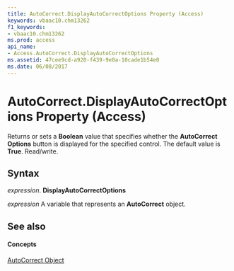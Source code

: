 ```yaml
---
title: AutoCorrect.DisplayAutoCorrectOptions Property (Access)
keywords: vbaac10.chm13262
f1_keywords:
- vbaac10.chm13262
ms.prod: access
api_name:
- Access.AutoCorrect.DisplayAutoCorrectOptions
ms.assetid: 47cee9cd-a920-f439-9e0a-10cade1b54e0
ms.date: 06/08/2017
---
```



# AutoCorrect.DisplayAutoCorrectOptions Property (Access)

Returns or sets a **Boolean** value that specifies whether the **AutoCorrect Options** button is displayed for the specified control. The default value is **True**. Read/write.


## Syntax

 _expression_. **DisplayAutoCorrectOptions**

 _expression_ A variable that represents an **AutoCorrect** object.


## See also


#### Concepts


[AutoCorrect Object](autocorrect-object-access.md)

